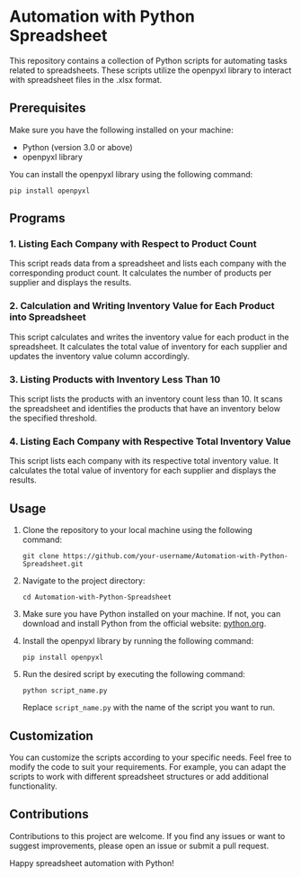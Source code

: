 # Automation with Python Spreadsheet

This repository contains a collection of Python scripts for automating tasks related to spreadsheets. These scripts utilize the openpyxl library to interact with spreadsheet files in the .xlsx format.

## Prerequisites

Make sure you have the following installed on your machine:

- Python (version 3.0 or above)
- openpyxl library

You can install the openpyxl library using the following command:

```
pip install openpyxl
```

## Programs

### 1. Listing Each Company with Respect to Product Count

This script reads data from a spreadsheet and lists each company with the corresponding product count. It calculates the number of products per supplier and displays the results.

### 2. Calculation and Writing Inventory Value for Each Product into Spreadsheet

This script calculates and writes the inventory value for each product in the spreadsheet. It calculates the total value of inventory for each supplier and updates the inventory value column accordingly.

### 3. Listing Products with Inventory Less Than 10

This script lists the products with an inventory count less than 10. It scans the spreadsheet and identifies the products that have an inventory below the specified threshold.

### 4. Listing Each Company with Respective Total Inventory Value

This script lists each company with its respective total inventory value. It calculates the total value of inventory for each supplier and displays the results.

## Usage

1. Clone the repository to your local machine using the following command:

   ```
   git clone https://github.com/your-username/Automation-with-Python-Spreadsheet.git
   ```

2. Navigate to the project directory:

   ```
   cd Automation-with-Python-Spreadsheet
   ```

3. Make sure you have Python installed on your machine. If not, you can download and install Python from the official website: [python.org](https://www.python.org/).

4. Install the openpyxl library by running the following command:

   ```
   pip install openpyxl
   ```

5. Run the desired script by executing the following command:

   ```
   python script_name.py
   ```

   Replace `script_name.py` with the name of the script you want to run.

## Customization

You can customize the scripts according to your specific needs. Feel free to modify the code to suit your requirements. For example, you can adapt the scripts to work with different spreadsheet structures or add additional functionality.

## Contributions

Contributions to this project are welcome. If you find any issues or want to suggest improvements, please open an issue or submit a pull request.

Happy spreadsheet automation with Python!
